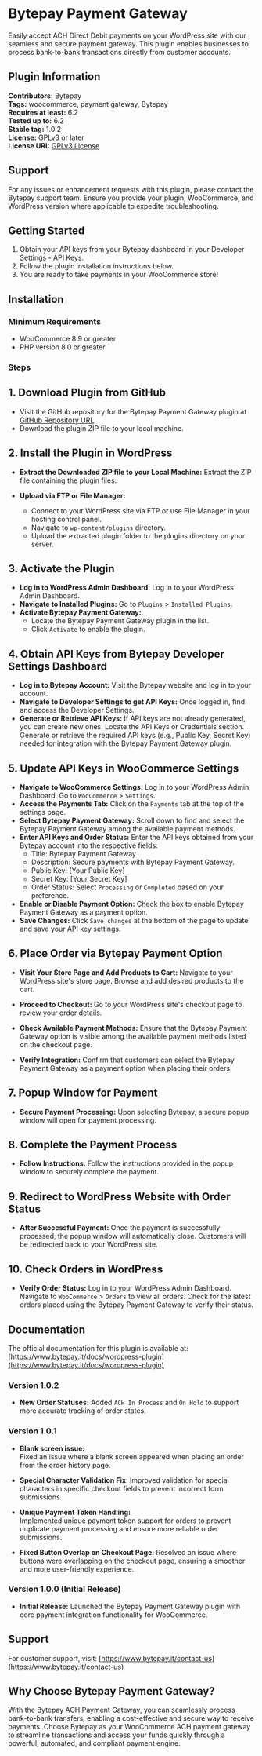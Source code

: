 # Bytepay Payment Gateway

Easily accept ACH Direct Debit payments on your WordPress site with our seamless and secure payment gateway. This plugin enables businesses to process bank-to-bank transactions directly from customer accounts.

## Plugin Information

**Contributors:** Bytepay  
**Tags:** woocommerce, payment gateway, Bytepay  
**Requires at least:** 6.2  
**Tested up to:** 6.2  
**Stable tag:** 1.0.2  
**License:** GPLv3 or later  
**License URI:** [GPLv3 License](https://www.gnu.org/licenses/gpl-3.0.html)

## Support

For any issues or enhancement requests with this plugin, please contact the Bytepay support team. Ensure you provide your plugin, WooCommerce, and WordPress version where applicable to expedite troubleshooting.

## Getting Started

1. Obtain your API keys from your Bytepay dashboard in your Developer Settings - API Keys.
2. Follow the plugin installation instructions below.
3. You are ready to take payments in your WooCommerce store!

## Installation

### Minimum Requirements

- WooCommerce 8.9 or greater
- PHP version 8.0 or greater

### Steps

## 1. Download Plugin from GitHub

- Visit the GitHub repository for the Bytepay Payment Gateway plugin at [GitHub Repository URL](https://github.com/bytepay-it/bytepay-payment-gateway.git).
- Download the plugin ZIP file to your local machine.

## 2. Install the Plugin in WordPress

- **Extract the Downloaded ZIP file to your Local Machine:**
  Extract the ZIP file containing the plugin files.

- **Upload via FTP or File Manager:**
  - Connect to your WordPress site via FTP or use File Manager in your hosting control panel.
  - Navigate to `wp-content/plugins` directory.
  - Upload the extracted plugin folder to the plugins directory on your server.

## 3. Activate the Plugin

- **Log in to WordPress Admin Dashboard:**
  Log in to your WordPress Admin Dashboard.
- **Navigate to Installed Plugins:**
  Go to `Plugins` > `Installed Plugins`.
- **Activate Bytepay Payment Gateway:**
  - Locate the Bytepay Payment Gateway plugin in the list.
  - Click `Activate` to enable the plugin.

## 4. Obtain API Keys from Bytepay Developer Settings Dashboard

- **Log in to Bytepay Account:**
  Visit the Bytepay website and log in to your account.
- **Navigate to Developer Settings to get API Keys:**
  Once logged in, find and access the Developer Settings.
- **Generate or Retrieve API Keys:**
  If API keys are not already generated, you can create new ones.
  Locate the API Keys or Credentials section.
  Generate or retrieve the required API keys (e.g., Public Key, Secret Key) needed for integration with the Bytepay Payment Gateway plugin.

## 5. Update API Keys in WooCommerce Settings

- **Navigate to WooCommerce Settings:**
  Log in to your WordPress Admin Dashboard.
  Go to `WooCommerce` > `Settings`.
- **Access the Payments Tab:**
  Click on the `Payments` tab at the top of the settings page.
- **Select Bytepay Payment Gateway:**
  Scroll down to find and select the Bytepay Payment Gateway among the available payment methods.
- **Enter API Keys and Order Status:**
  Enter the API keys obtained from your Bytepay account into the respective fields:
  - Title: Bytepay Payment Gateway
  - Description: Secure payments with Bytepay Payment Gateway.
  - Public Key: [Your Public Key]
  - Secret Key: [Your Secret Key]
  - Order Status: Select `Processing` or `Completed` based on your preference.
- **Enable or Disable Payment Option:**
  Check the box to enable Bytepay Payment Gateway as a payment option.
- **Save Changes:**
  Click `Save changes` at the bottom of the page to update and save your API key settings.

## 6. Place Order via Bytepay Payment Option

- **Visit Your Store Page and Add Products to Cart:**
  Navigate to your WordPress site's store page.
  Browse and add desired products to the cart.

- **Proceed to Checkout:**
  Go to your WordPress site's checkout page to review your order details.

- **Check Available Payment Methods:**
  Ensure that the Bytepay Payment Gateway option is visible among the available payment methods listed on the checkout page.

- **Verify Integration:**
  Confirm that customers can select the Bytepay Payment Gateway as a payment option when placing their orders.

## 7. Popup Window for Payment

- **Secure Payment Processing:**
  Upon selecting Bytepay, a secure popup window will open for payment processing.

## 8. Complete the Payment Process

- **Follow Instructions:**
  Follow the instructions provided in the popup window to securely complete the payment.

## 9. Redirect to WordPress Website with Order Status

- **After Successful Payment:**
  Once the payment is successfully processed, the popup window will automatically close.
  Customers will be redirected back to your WordPress site.

## 10. Check Orders in WordPress

- **Verify Order Status:**
  Log in to your WordPress Admin Dashboard.
  Navigate to `WooCommerce` > `Orders` to view all orders.
  Check for the latest orders placed using the Bytepay Payment Gateway to verify their status.

## Documentation

The official documentation for this plugin is available at: [https://www.bytepay.it/docs/wordpress-plugin](https://www.bytepay.it/docs/wordpress-plugin)

### Version 1.0.2

- **New Order Statuses:** Added `ACH In Process` and `On Hold` to support more accurate tracking of order states.

### Version 1.0.1

- **Blank screen issue:**  
  Fixed an issue where a blank screen appeared when placing an order from the order history page.

- **Special Character Validation Fix**:
  Improved validation for special characters in specific checkout fields to prevent incorrect form submissions.

- **Unique Payment Token Handling:**  
  Implemented unique payment token support for orders to prevent duplicate payment processing and ensure more reliable order submissions.

- **Fixed Button Overlap on Checkout Page:** 
  Resolved an issue where buttons were overlapping on the checkout page, ensuring a smoother and more user-friendly experience.


### Version 1.0.0 (Initial Release)

- **Initial Release:** Launched the Bytepay Payment Gateway plugin with core payment integration functionality for WooCommerce.

## Support

For customer support, visit: [https://www.bytepay.it/contact-us](https://www.bytepay.it/contact-us)

## Why Choose Bytepay Payment Gateway?

With the Bytepay ACH Payment Gateway, you can seamlessly process bank-to-bank transfers, enabling a cost-effective and secure way to receive payments. Choose Bytepay as your WooCommerce ACH payment gateway to streamline transactions and access your funds quickly through a powerful, automated, and compliant payment engine.
